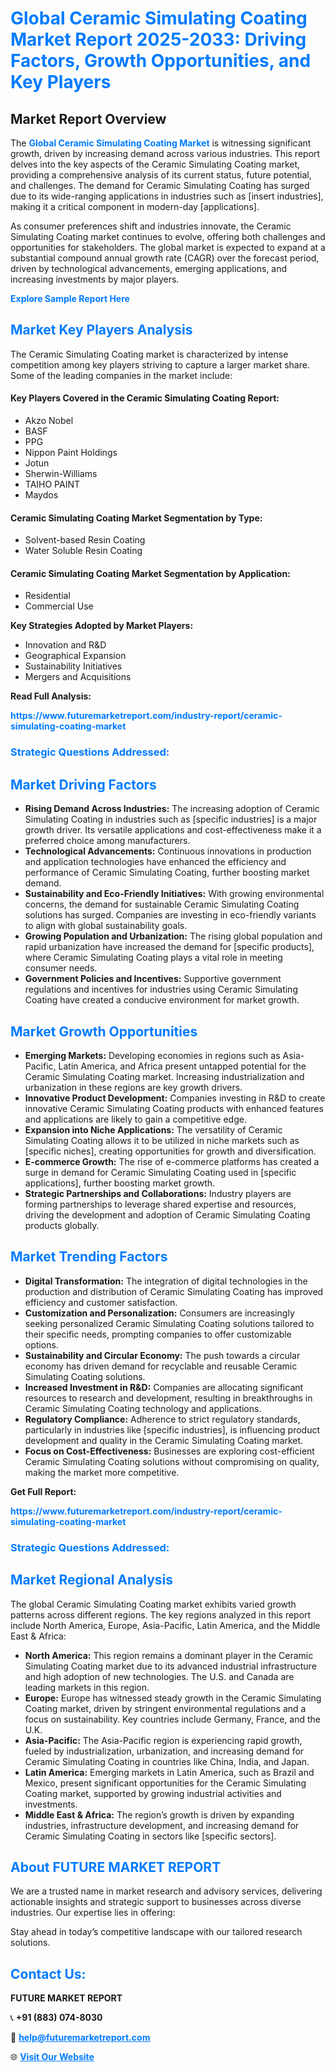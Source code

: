 <h1 style="color: #007BFF;">Global Ceramic Simulating Coating Market Report 2025-2033: Driving Factors, Growth Opportunities, and Key Players</h1>

<section id="overview">
<h2>Market Report Overview</h2>
<p>The <a href="https://www.futuremarketreport.com/industry-report/ceramic-simulating-coating-market" style="color: #007BFF; text-decoration: none;"><strong>Global Ceramic Simulating Coating Market</strong></a> is witnessing significant growth, driven by increasing demand across various industries. This report delves into the key aspects of the Ceramic Simulating Coating market, providing a comprehensive analysis of its current status, future potential, and challenges. The demand for Ceramic Simulating Coating has surged due to its wide-ranging applications in industries such as [insert industries], making it a critical component in modern-day [applications].</p>
<p>As consumer preferences shift and industries innovate, the Ceramic Simulating Coating market continues to evolve, offering both challenges and opportunities for stakeholders. The global market is expected to expand at a substantial compound annual growth rate (CAGR) over the forecast period, driven by technological advancements, emerging applications, and increasing investments by major players.</p>
</section>

<section id="overview">
<p><a href="https://www.futuremarketreport.com/request-sample/reportId=88242" style="color: #007BFF; text-decoration: none;"><strong>Explore Sample Report Here</strong></a></p>
</section>

<section id="key-players">
<h2 style="color: #007BFF;">Market Key Players Analysis</h2>
<p>The Ceramic Simulating Coating market is characterized by intense competition among key players striving to capture a larger market share. Some of the leading companies in the market include:</p>
<h4>Key Players Covered in the Ceramic Simulating Coating Report:</h4>
<ul><li>Akzo Nobel</li><li>BASF</li><li>PPG</li><li>Nippon Paint Holdings</li><li>Jotun</li><li>Sherwin-Williams</li><li>TAIHO PAINT</li><li>Maydos</li></ul>
<h4>Ceramic Simulating Coating Market Segmentation by Type:</h4>
<ul><li>Solvent-based Resin Coating</li><li>Water Soluble Resin Coating</li></ul>

<h4>Ceramic Simulating Coating Market Segmentation by Application:</h4>
<ul><li>Residential</li><li>Commercial Use</li></ul>
<p><strong>Key Strategies Adopted by Market Players:</strong></p>
<ul>
<li>Innovation and R&D</li>
<li>Geographical Expansion</li>
<li>Sustainability Initiatives</li>
<li>Mergers and Acquisitions</li>
</ul>
</section>

<section>
<p><strong>Read Full Analysis: </strong></p><a href="https://www.futuremarketreport.com/industry-report/ceramic-simulating-coating-market" style="color: #007BFF; text-decoration: none;"><strong>https://www.futuremarketreport.com/industry-report/ceramic-simulating-coating-market</strong></a>
<h3 style="color: #007BFF;">Strategic Questions Addressed:</h3>
</section>

<section id="driving-factors">
<h2 style="color: #007BFF;">Market Driving Factors</h2>
<ul>
<li><strong>Rising Demand Across Industries:</strong> The increasing adoption of Ceramic Simulating Coating in industries such as [specific industries] is a major growth driver. Its versatile applications and cost-effectiveness make it a preferred choice among manufacturers.</li>
<li><strong>Technological Advancements:</strong> Continuous innovations in production and application technologies have enhanced the efficiency and performance of Ceramic Simulating Coating, further boosting market demand.</li>
<li><strong>Sustainability and Eco-Friendly Initiatives:</strong> With growing environmental concerns, the demand for sustainable Ceramic Simulating Coating solutions has surged. Companies are investing in eco-friendly variants to align with global sustainability goals.</li>
<li><strong>Growing Population and Urbanization:</strong> The rising global population and rapid urbanization have increased the demand for [specific products], where Ceramic Simulating Coating plays a vital role in meeting consumer needs.</li>
<li><strong>Government Policies and Incentives:</strong> Supportive government regulations and incentives for industries using Ceramic Simulating Coating have created a conducive environment for market growth.</li>
</ul>
</section>

<section id="growth-opportunities">
<h2 style="color: #007BFF;">Market Growth Opportunities</h2>
<ul>
<li><strong>Emerging Markets:</strong> Developing economies in regions such as Asia-Pacific, Latin America, and Africa present untapped potential for the Ceramic Simulating Coating market. Increasing industrialization and urbanization in these regions are key growth drivers.</li>
<li><strong>Innovative Product Development:</strong> Companies investing in R&D to create innovative Ceramic Simulating Coating products with enhanced features and applications are likely to gain a competitive edge.</li>
<li><strong>Expansion into Niche Applications:</strong> The versatility of Ceramic Simulating Coating allows it to be utilized in niche markets such as [specific niches], creating opportunities for growth and diversification.</li>
<li><strong>E-commerce Growth:</strong> The rise of e-commerce platforms has created a surge in demand for Ceramic Simulating Coating used in [specific applications], further boosting market growth.</li>
<li><strong>Strategic Partnerships and Collaborations:</strong> Industry players are forming partnerships to leverage shared expertise and resources, driving the development and adoption of Ceramic Simulating Coating products globally.</li>
</ul>
</section>

<section id="trending-factors">
<h2 style="color: #007BFF;">Market Trending Factors</h2>
<ul>
<li><strong>Digital Transformation:</strong> The integration of digital technologies in the production and distribution of Ceramic Simulating Coating has improved efficiency and customer satisfaction.</li>
<li><strong>Customization and Personalization:</strong> Consumers are increasingly seeking personalized Ceramic Simulating Coating solutions tailored to their specific needs, prompting companies to offer customizable options.</li>
<li><strong>Sustainability and Circular Economy:</strong> The push towards a circular economy has driven demand for recyclable and reusable Ceramic Simulating Coating solutions.</li>
<li><strong>Increased Investment in R&D:</strong> Companies are allocating significant resources to research and development, resulting in breakthroughs in Ceramic Simulating Coating technology and applications.</li>
<li><strong>Regulatory Compliance:</strong> Adherence to strict regulatory standards, particularly in industries like [specific industries], is influencing product development and quality in the Ceramic Simulating Coating market.</li>
<li><strong>Focus on Cost-Effectiveness:</strong> Businesses are exploring cost-efficient Ceramic Simulating Coating solutions without compromising on quality, making the market more competitive.</li>
</ul>
</section>

<section>
<p><strong>Get Full Report: </strong></p><a href="https://www.futuremarketreport.com/industry-report/ceramic-simulating-coating-market" style="color: #007BFF; text-decoration: none;"><strong>https://www.futuremarketreport.com/industry-report/ceramic-simulating-coating-market</strong></a>
<h3 style="color: #007BFF;">Strategic Questions Addressed:</h3>
</section>


<section id="regional-analysis">
<h2 style="color: #007BFF;">Market Regional Analysis</h2>
<p>The global Ceramic Simulating Coating market exhibits varied growth patterns across different regions. The key regions analyzed in this report include North America, Europe, Asia-Pacific, Latin America, and the Middle East & Africa:</p>
<ul>
<li><strong>North America:</strong> This region remains a dominant player in the Ceramic Simulating Coating market due to its advanced industrial infrastructure and high adoption of new technologies. The U.S. and Canada are leading markets in this region.</li>
<li><strong>Europe:</strong> Europe has witnessed steady growth in the Ceramic Simulating Coating market, driven by stringent environmental regulations and a focus on sustainability. Key countries include Germany, France, and the U.K.</li>
<li><strong>Asia-Pacific:</strong> The Asia-Pacific region is experiencing rapid growth, fueled by industrialization, urbanization, and increasing demand for Ceramic Simulating Coating in countries like China, India, and Japan.</li>
<li><strong>Latin America:</strong> Emerging markets in Latin America, such as Brazil and Mexico, present significant opportunities for the Ceramic Simulating Coating market, supported by growing industrial activities and investments.</li>
<li><strong>Middle East & Africa:</strong> The region’s growth is driven by expanding industries, infrastructure development, and increasing demand for Ceramic Simulating Coating in sectors like [specific sectors].</li>
</ul>
</section>

<footer>
<h2 style="color: #007BFF;">About FUTURE MARKET REPORT</h2>
<p>We are a trusted name in market research and advisory services, delivering actionable insights and strategic support to businesses across diverse industries. Our expertise lies in offering:</p>

<p>Stay ahead in today’s competitive landscape with our tailored research solutions.</p>

<h2 style="color: #007BFF;">Contact Us:</h2>
<p><strong>FUTURE MARKET REPORT</strong></p>
<p>📞 <strong>+91 (883) 074-8030</strong></p>
<p>📧 <strong><a href="mailto:help@futuremarketreport.com" style="color: #007BFF;">help@futuremarketreport.com</a></strong></p>
<p>🌐 <strong><a href="https://www.futuremarketreport.com/" style="color: #007BFF;">Visit Our Website</a></strong></p>
</footer>